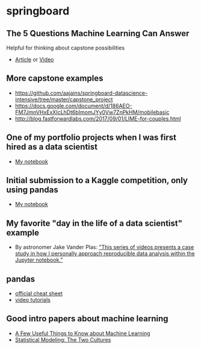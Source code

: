 # springboard

## The 5 Questions Machine Learning Can Answer
Helpful for thinking about capstone possibilities
- [Article](https://brohrer.github.io/five_questions_data_science_answers.html) or [Video](https://www.youtube.com/watch?v=0XyV91VYrDs&list=PLLasX02E8BPB997krgQN3V9UmUBRVKpmD&index=1)

## More capstone examples
- https://github.com/aajains/springboard-datascience-intensive/tree/master/capstone_project
- https://docs.google.com/document/d/186AEO-FM7JmnVHxExXIcLhDt6bImomJYy0Vw7ZnPkHM/mobilebasic
- http://blog.fastforwardlabs.com/2017/09/01/LIME-for-couples.html

## One of my portfolio projects when I was first hired as a data scientist
- [My notebook](https://github.com/rrherr/hired/blob/master/Get%20data%20from%20image%20of%20chart.ipynb)

## Initial submission to a Kaggle competition, only using pandas
- [My notebook](https://github.com/rrherr/springboard/blob/master/Kaggle%20Instacart%20first%20submission.ipynb)

## My favorite "day in the life of a data scientist" example
- By astronomer Jake Vander Plas: ["This series of videos presents a case study in how I personally approach reproducible data analysis within the Jupyter notebook."](http://jakevdp.github.io/blog/2017/03/03/reproducible-data-analysis-in-jupyter/)

## pandas
- [official cheat sheet](https://github.com/pandas-dev/pandas/raw/master/doc/cheatsheet/Pandas_Cheat_Sheet.pdf)
- [video tutorials](http://www.dataschool.io/easier-data-analysis-with-pandas/)

## Good intro papers about machine learning
- [A Few Useful Things to Know about Machine Learning](https://homes.cs.washington.edu/~pedrod/papers/cacm12.pdf)
- [Statistical Modeling: The Two Cultures](https://projecteuclid.org/euclid.ss/1009213726)
